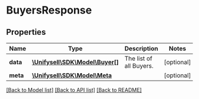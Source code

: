 # BuyersResponse

## Properties
Name | Type | Description | Notes
------------ | ------------- | ------------- | -------------
**data** | [**\Unifysell\SDK\Model\Buyer[]**](Buyer.md) | The list of all Buyers. | [optional] 
**meta** | [**\Unifysell\SDK\Model\Meta**](Meta.md) |  | [optional] 

[[Back to Model list]](../README.md#documentation-for-models) [[Back to API list]](../README.md#documentation-for-api-endpoints) [[Back to README]](../README.md)


